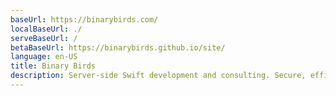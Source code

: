 ```yaml
---
baseUrl: https://binarybirds.com/
localBaseUrl: ./
serveBaseUrl: /
betaBaseUrl: https://binarybirds.github.io/site/
language: en-US
title: Binary Birds
description: Server-side Swift development and consulting. Secure, efficient, scalable solutions.
---
```

